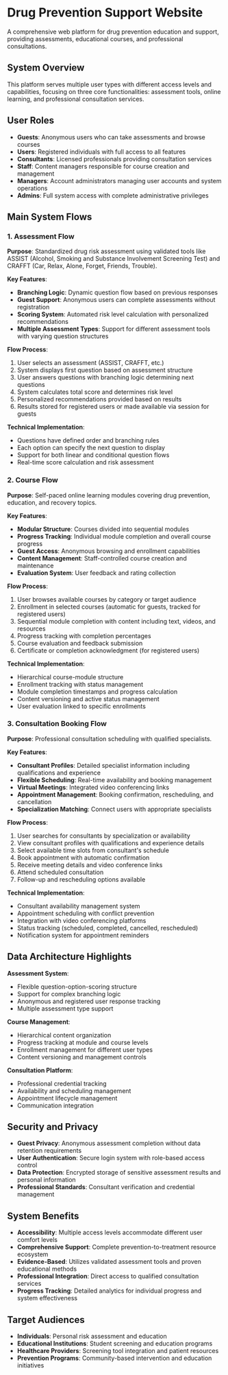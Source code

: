 # Drug Prevention Support Website

A comprehensive web platform for drug prevention education and support, providing assessments, educational courses, and professional consultations.

## System Overview

This platform serves multiple user types with different access levels and capabilities, focusing on three core functionalities: assessment tools, online learning, and professional consultation services.

## User Roles

- **Guests**: Anonymous users who can take assessments and browse courses
- **Users**: Registered individuals with full access to all features
- **Consultants**: Licensed professionals providing consultation services
- **Staff**: Content managers responsible for course creation and management
- **Managers**: Account administrators managing user accounts and system operations
- **Admins**: Full system access with complete administrative privileges

## Main System Flows

### 1. Assessment Flow

**Purpose**: Standardized drug risk assessment using validated tools like ASSIST (Alcohol, Smoking and Substance Involvement Screening Test) and CRAFFT (Car, Relax, Alone, Forget, Friends, Trouble).

**Key Features**:
- **Branching Logic**: Dynamic question flow based on previous responses
- **Guest Support**: Anonymous users can complete assessments without registration
- **Scoring System**: Automated risk level calculation with personalized recommendations
- **Multiple Assessment Types**: Support for different assessment tools with varying question structures

**Flow Process**:
1. User selects an assessment (ASSIST, CRAFFT, etc.)
2. System displays first question based on assessment structure
3. User answers questions with branching logic determining next questions
4. System calculates total score and determines risk level
5. Personalized recommendations provided based on results
6. Results stored for registered users or made available via session for guests

**Technical Implementation**:
- Questions have defined order and branching rules
- Each option can specify the next question to display
- Support for both linear and conditional question flows
- Real-time score calculation and risk assessment

### 2. Course Flow

**Purpose**: Self-paced online learning modules covering drug prevention, education, and recovery topics.

**Key Features**:
- **Modular Structure**: Courses divided into sequential modules
- **Progress Tracking**: Individual module completion and overall course progress
- **Guest Access**: Anonymous browsing and enrollment capabilities
- **Content Management**: Staff-controlled course creation and maintenance
- **Evaluation System**: User feedback and rating collection

**Flow Process**:
1. User browses available courses by category or target audience
2. Enrollment in selected courses (automatic for guests, tracked for registered users)
3. Sequential module completion with content including text, videos, and resources
4. Progress tracking with completion percentages
5. Course evaluation and feedback submission
6. Certificate or completion acknowledgment (for registered users)

**Technical Implementation**:
- Hierarchical course-module structure
- Enrollment tracking with status management
- Module completion timestamps and progress calculation
- Content versioning and active status management
- User evaluation linked to specific enrollments

### 3. Consultation Booking Flow

**Purpose**: Professional consultation scheduling with qualified specialists.

**Key Features**:
- **Consultant Profiles**: Detailed specialist information including qualifications and experience
- **Flexible Scheduling**: Real-time availability and booking management
- **Virtual Meetings**: Integrated video conferencing links
- **Appointment Management**: Booking confirmation, rescheduling, and cancellation
- **Specialization Matching**: Connect users with appropriate specialists

**Flow Process**:
1. User searches for consultants by specialization or availability
2. View consultant profiles with qualifications and experience details
3. Select available time slots from consultant's schedule
4. Book appointment with automatic confirmation
5. Receive meeting details and video conference links
6. Attend scheduled consultation
7. Follow-up and rescheduling options available

**Technical Implementation**:
- Consultant availability management system
- Appointment scheduling with conflict prevention
- Integration with video conferencing platforms
- Status tracking (scheduled, completed, cancelled, rescheduled)
- Notification system for appointment reminders

## Data Architecture Highlights

**Assessment System**:
- Flexible question-option-scoring structure
- Support for complex branching logic
- Anonymous and registered user response tracking
- Multiple assessment type support

**Course Management**:
- Hierarchical content organization
- Progress tracking at module and course levels
- Enrollment management for different user types
- Content versioning and management controls

**Consultation Platform**:
- Professional credential tracking
- Availability and scheduling management
- Appointment lifecycle management
- Communication integration

## Security and Privacy

- **Guest Privacy**: Anonymous assessment completion without data retention requirements
- **User Authentication**: Secure login system with role-based access control
- **Data Protection**: Encrypted storage of sensitive assessment results and personal information
- **Professional Standards**: Consultant verification and credential management

## System Benefits

- **Accessibility**: Multiple access levels accommodate different user comfort levels
- **Comprehensive Support**: Complete prevention-to-treatment resource ecosystem
- **Evidence-Based**: Utilizes validated assessment tools and proven educational methods
- **Professional Integration**: Direct access to qualified consultation services
- **Progress Tracking**: Detailed analytics for individual progress and system effectiveness

## Target Audiences

- **Individuals**: Personal risk assessment and education
- **Educational Institutions**: Student screening and education programs
- **Healthcare Providers**: Screening tool integration and patient resources
- **Prevention Programs**: Community-based intervention and education initiatives